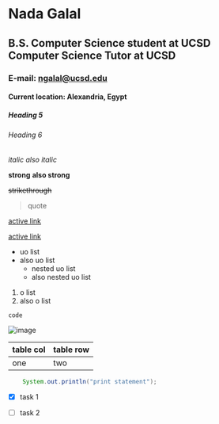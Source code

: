 # Nada Galal
## B.S. Computer Science student at UCSD  Computer Science Tutor at UCSD
### E-mail: ngalal@ucsd.edu
#### Current location: Alexandria, Egypt
##### Heading 5
###### Heading 6


*italic*
_also italic_

**strong**
__also strong__

~~strikethrough~~

> quote

[active link](google.com)

[active link](google.com "link title")

* uo list
* also uo list
  * nested uo list
  * also nested uo list

1. o list
2. also o list

`code`

![image](https://openthread.google.cn/images/ot-contrib-google.png)

| table col      | table row    |
| -------------- | ------------ |
| one            | two          |

```java
    System.out.println("print statement");
```

* [x] task 1
* [ ] task 2


